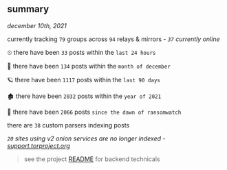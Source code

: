 
## summary
_december 10th, 2021_

currently tracking `79` groups across `94` relays & mirrors - _`37` currently online_

⏲ there have been `33` posts within the `last 24 hours`

🦈 there have been `134` posts within the `month of december`

🪐 there have been `1117` posts within the `last 90 days`

🏚 there have been `2032` posts within the `year of 2021`

🦕 there have been `2066` posts `since the dawn of ransomwatch`

there are `38` custom parsers indexing posts

_`20` sites using v2 onion services are no longer indexed - [support.torproject.org](https://support.torproject.org/onionservices/v2-deprecation/)_

> see the project [README](https://github.com/thetanz/ransomwatch#ransomwatch--) for backend technicals
